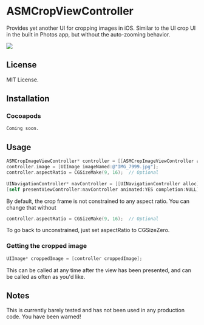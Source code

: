 ASMCropViewController
=====================

Provides yet another UI for cropping images in iOS. Similar to the UI crop UI in the built in Photos app, but without the auto-zooming behavior.

<img src="//raw.github.com/amolloy/ASMCropViewController/master/Screenshots/ScreenshotForReadme.png">

## License

MIT License.

## Installation

### Cocoapods 
`Coming soon.`

## Usage

```objective-c
ASMCropImageViewController* controller = [[ASMCropImageViewController alloc] init];
controller.image = [UIImage imageNamed:@"IMG_7999.jpg"];
controller.aspectRatio = CGSizeMake(9, 16);  // Optional
	
UINavigationController* navController = [[UINavigationController alloc] initWithRootViewController:controller];
[self presentViewController:navController animated:YES completion:NULL];
```

By default, the crop frame is not constrained to any aspect ratio. You can change that without

```objective-c
controller.aspectRatio = CGSizeMake(9, 16);  // Optional
```

To go back to unconstrained, just set aspectRatio to CGSizeZero.

### Getting the cropped image

```objective-c
UIImage* croppedImage = [controller croppedImage];
```

This can be called at any time after the view has been presented, and can be called as often as you'd like.

## Notes

This is currently barely tested and has not been used in any production code. You have been warned!
